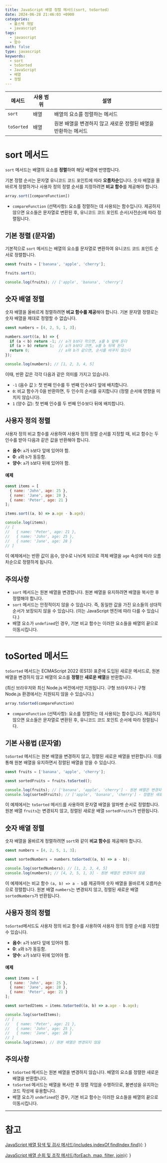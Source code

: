 ```yaml
---
title: JavaScript 배열 정렬 메서드(sort, toSorted)
date: 2024-06-28 21:46:03 +0900
categories:
  - 풀스택 개발
  - javascript
tags:
  - javascript
  - 함수
math: false
type: javascript
keywords:
  - sort
  - toSorted
  - JavaScript
  - 배열
  - 정렬
---
```


| 메서드        | 사용 범위 | 설명                                  |
| ---------- | ----- | ----------------------------------- |
| `sort`     | 배열    | 배열의 요소를 정렬하는 메서드                    |
| `toSorted` | 배열    | 원본 배열을 변경하지 않고 새로운 정렬된 배열을 반환하는 메서드 |

# sort 메서드

`sort` 메서드는 <span class="font_highlight">배열의 요소를 **정렬**하여 해당 배열에 반영</span>합니다.

기본 정렬 순서는 문자열 유니코드 코드 포인트에 따라 **오름차순**입니다. 숫자 배열을 올바르게 정렬하거나 사용자 정의 정렬 순서를 지정하려면 **비교 함수**를 제공해야 합니다.

```javascript
array.sort([compareFunction])
```

- `compareFunction` (선택사항): 요소를 정렬하는 데 사용되는 함수입니다. 제공하지 않으면 요소들은 문자열로 변환된 후, 유니코드 코드 포인트 순서(사전순)에 따라 정렬됩니다.

## 기본 정렬 (문자열)

기본적으로 `sort` 메서드는 배열의 요소를 문자열로 변환하여 유니코드 코드 포인트 순서로 정렬합니다.

```javascript
const fruits = ['banana', 'apple', 'cherry'];

fruits.sort();

console.log(fruits); // ['apple', 'banana', 'cherry']
```

## 숫자 배열 정렬

숫자 배열을 올바르게 정렬하려면 **비교 함수를 제공**해야 합니다. 기본 문자열 정렬로는 숫자 배열을 제대로 정렬할 수 없습니다.

```javascript
const numbers = [4, 2, 5, 1, 3];

numbers.sort((a, b) => {
  if (a < b) return -1; // a가 b보다 작으면, a를 b 앞에 둔다
  if (a > b) return 1;  // a가 b보다 크면, a를 b 뒤에 둔다
  return 0;             // a와 b가 같으면, 순서를 바꾸지 않는다
});

console.log(numbers); // [1, 2, 3, 4, 5]
```

이때, 반환 값은 각각 다음과 같은 의미를 가지고 있습니다.

- `-1` (음수 값 ): 첫 번째 인수를 두 번째 인수보다 앞에 배치합니다.
- `0`: 비교 함수가 0을 반환하면, 두 인수의 순서를 유지합니다 (정렬 순서에 영향을 미치지 않습니다).
- `1` (양수 값): 첫 번째 인수를 두 번째 인수보다 뒤에 배치합니다.

## 사용자 정의 정렬

사용자 정의 비교 함수를 사용하여 사용자 정의 정렬 순서를 지정할 때, 비교 함수는 두 인수를 받아 다음과 같은 값을 반환해야 합니다.

- **음수**: `a`가 `b`보다 앞에 있어야 함.
- **0**: `a`와 `b`가 동등함.
- **양수**: `a`가 `b`보다 뒤에 있어야 함.

#### 예제

```javascript
const items = [
  { name: 'John', age: 25 },
  { name: 'Jane', age: 28 },
  { name: 'Peter', age: 21 }
];

items.sort((a, b) => a.age - b.age);

console.log(items);
// [
//   { name: 'Peter', age: 21 },
//   { name: 'John', age: 25 },
//   { name: 'Jane', age: 28 }
// ]
```

이 예제에서는 반환 값이 음수, 양수로 나뉘게 되므로 객체 배열을 `age` 속성에 따라 오름차순으로 정렬하게 됩니다.

## 주의사항

- `sort` 메서드는 원본 배열을 변경합니다. 원본 배열을 유지하려면 배열을 복사한 후 정렬해야 합니다.
- `sort` 메서드는 안정적이지 않을 수 있습니다. 즉, 동일한 값을 가진 요소들의 상대적 순서가 보장되지 않을 수 있습니다. (이는 JavaScript 엔진에 따라 다를 수 있습니다.)
- 배열 요소가 `undefined`인 경우, 기본 비교 함수는 이러한 요소들을 배열의 끝으로 이동시킵니다.

---

# toSorted 메서드

`toSorted` 메서드는 ECMAScript 2022 (ES13) 표준에 도입된 새로운 메서드로, 원본 배열을 변경하지 않고 <span class="font_highlight">배열의 요소를 **정렬**한 **새로운 배열**을 반환</span>합니다.

(최신 브라우저와 최신 Node.js 버전에서만 지원됩니다. 구형 브라우저나 구형 Node.js 환경에서는 지원되지 않을 수 있습니다.)

```javascript
array.toSorted(compareFunction)
```

- `compareFunction` (선택사항): 요소를 정렬하는 데 사용되는 함수입니다. 제공하지 않으면 요소들은 문자열로 변환된 후, 유니코드 코드 포인트 순서에 따라 정렬됩니다.

## 기본 사용법 (문자열)

`toSorted` 메서드는 원본 배열을 변경하지 않고, 정렬된 새로운 배열을 반환합니다. 이를 통해 원본 배열을 유지하면서 정렬된 배열을 얻을 수 있습니다.

```javascript
const fruits = ['banana', 'apple', 'cherry'];

const sortedFruits = fruits.toSorted();

console.log(fruits); // ['banana', 'apple', 'cherry'] - 원본 배열은 변경되지 않음
console.log(sortedFruits); // ['apple', 'banana', 'cherry'] - 정렬된 새로운 배열
```

이 예제에서는 `toSorted` 메서드를 사용하여 문자열 배열을 알파벳 순서로 정렬합니다. 원본 배열 `fruits`는 변경되지 않고, 정렬된 새로운 배열 `sortedFruits`가 반환됩니다.

## 숫자 배열 정렬

숫자 배열을 올바르게 정렬하려면 `sort`와 같이 **비교 함수**를 제공해야 합니다.

```javascript
const numbers = [4, 2, 5, 1, 3];

const sortedNumbers = numbers.toSorted((a, b) => a - b);

console.log(sortedNumbers); // [1, 2, 3, 4, 5]
console.log(numbers); // [4, 2, 5, 1, 3] - 원본 배열은 변경되지 않음
```

이 예제에서는 비교 함수 `(a, b) => a - b`를 제공하여 숫자 배열을 올바르게 오름차순으로 정렬합니다. 원본 배열 `numbers`는 변경되지 않고, 정렬된 새로운 배열 `sortedNumbers`가 반환됩니다.

## 사용자 정의 정렬

`toSorted`메서드도 사용자 정의 비교 함수를 사용하여 사용자 정의 정렬 순서를 지정할 수 있습니다.

- **음수**: `a`가 `b`보다 앞에 있어야 함.
- **0**: `a`와 `b`가 동등함.
- **양수**: `a`가 `b`보다 뒤에 있어야 함.

#### 예제

```javascript
const items = [
  { name: 'John', age: 25 },
  { name: 'Jane', age: 28 },
  { name: 'Peter', age: 21 }
];

const sortedItems = items.toSorted((a, b) => a.age - b.age);

console.log(sortedItems);
// [
//   { name: 'Peter', age: 21 },
//   { name: 'John', age: 25 },
//   { name: 'Jane', age: 28 }
// ]
console.log(items); // 원본 배열은 변경되지 않음
```

## 주의사항

- `toSorted` 메서드는 원본 배열을 변경하지 않습니다. 배열의 요소를 정렬한 새로운 배열을 반환합니다.
- `toSorted` 메서드는 배열을 복사한 후 정렬 작업을 수행하므로, 불변성을 유지하는 코드 작성에 유용합니다.
- 배열 요소가 `undefined`인 경우, 기본 비교 함수는 이러한 요소들을 배열의 끝으로 이동시킵니다.


---

# 참고

[JavaScript 배열 탐색 및 검사 메서드(includes,indexOf,findIndex,find)](/posts/javascript-%EB%B0%B0%EC%97%B4-%ED%83%90%EC%83%89-%EB%B0%8F-%EA%B2%80%EC%82%AC-%EB%A9%94%EC%84%9C%EB%93%9C(includes,-indexof,-findindex,-find)/){: }

[JavaScript 배열 순회 및 조작 메서드(forEach, map, filter, join)](/posts/javascript-%EB%B0%B0%EC%97%B4-%EC%88%9C%ED%9A%8C-%EB%B0%8F-%EC%A1%B0%EC%9E%91-%EB%A9%94%EC%84%9C%EB%93%9C(foreach,-map,-filter,-join)/){: }
